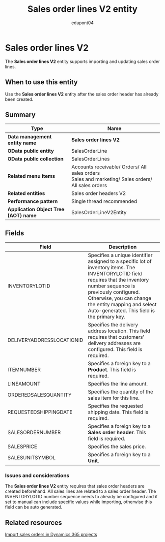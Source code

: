 ﻿---
title: Sales order lines V2 entity
description: Definition of the Sales order lines V2 data entity in finance and operations migration projects with Dynamics 365.
ms.date: 04/28/2023
ms.topic: article
author: edupont04
ms.author: katiehav
searchScope: dynamics-365-daf
ms.service: dynamics-365
ms.subservice: guidance
ms.collection: FastTrack
---

# Sales order lines V2

The **Sales order lines V2** entity supports importing and updating sales order lines.

## When to use this entity

Use the **Sales order lines V2** entity after the sales order header has already been created.

## Summary

|Type|Name|
|----|----|
| **Data management entity name** | **Sales order lines V2** |
| **OData public entity** | SalesOrderLine |
| **OData public collection** | SalesOrderLines |
| **Related menu items** | Accounts receivable/ Orders/ All sales orders</br>Sales and marketing/ Sales orders/ All sales orders |
| **Related entities** | Sales order headers V2 |
| **Performance pattern** | Single thread recommended |
| **Application Object Tree (AOT) name** | SalesOrderLineV2Entity |

## Fields

| Field | Description |
|--|--|
| INVENTORYLOTID | Specifies a unique identifier assigned to a specific lot of inventory items. The INVENTORYLOTID field requires that the inventory number sequence is previously configured. Otherwise, you can change the entity mapping and select Auto-generated. This field is the primary key. |
| DELIVERYADDRESSLOCATIONID | Specifies the delivery address location. This field requires that customers' delivery addresses are configured. This field is required. |
| ITEMNUMBER | Specifies a foreign key to a **Product**. This field is required. |
| LINEAMOUNT | Specifies the line amount. |
| ORDEREDSALESQUANTITY | Specifies the quantity of the sales item for this line. |
| REQUESTEDSHIPPINGDATE | Specifies the requested shipping date. This field is required. |
| SALESORDERNUMBER | Specifies a foreign key to a **Sales order header**. This field is required. |
| SALESPRICE | Specifies the sales price. |
| SALESUNITSYMBOL | Specifies a foreign key to a **Unit**. |

### Issues and considerations

The **Sales order lines V2** entity requires that sales order headers are created beforehand. All sales lines are related to a sales order header. The INVENTORYLOTID number sequence needs to already be configured and if set to manual can include specific values while importing, otherwise this field can be auto generated.

## Related resources

[Import sales orders in Dynamics 365 projects](/dynamics365/guidance/resources/import-sales-orders)  

